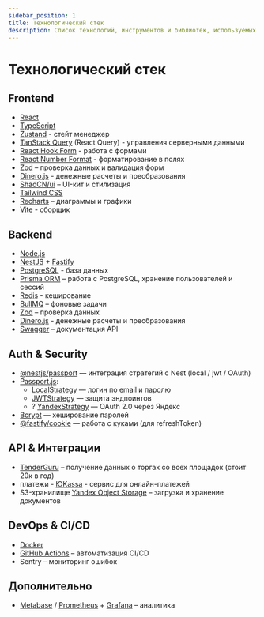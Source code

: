 ```yaml
---
sidebar_position: 1
title: Технологический стек
description: Список технологий, инструментов и библиотек, используемых в проекте
---
```


# Технологический стек

## Frontend
- [React](https://react.dev/)
- [TypeScript](https://www.typescriptlang.org/)
- [Zustand](https://zustand-demo.pmnd.rs/) - стейт менеджер
- [TanStack Query](https://tanstack.com/query/latest) (React Query) - управления серверными данными
- [React Hook Form](https://react-hook-form.com/) - работа с формами
- [React Number Format](https://s-yadav.github.io/react-number-format/) - форматирование в полях
- [Zod](https://zod.dev/) – проверка данных и валидация форм
- [Dinero.js](https://v2.dinerojs.com/docs) - денежные расчеты и преобразования
- [ShadCN/ui](https://ui.shadcn.com/) – UI-кит и стилизация
- [Tailwind CSS](https://tailwindcss.com/)
- [Recharts](https://recharts.org/en-US/) – диаграммы и графики
- [Vite](https://vite.dev/) - сборщик

## Backend
- [Node.js](https://nodejs.org/en)
- [NestJS](https://nestjs.com/) + [Fastify](https://fastify.dev/)
- [PostgreSQL](https://www.postgresql.org/) - база данных
- [Prisma ORM](https://www.prisma.io/) – работа с PostgreSQL, хранение пользователей и сессий
- [Redis](https://redis.io/) - кеширование
- [BullMQ](https://docs.bullmq.io/) – фоновые задачи
- [Zod](https://zod.dev/) – проверка данных
- [Dinero.js](https://v2.dinerojs.com/docs) - денежные расчеты и преобразования
- [Swagger](https://swagger.io/) – документация API

## Auth & Security
- [@nestjs/passport](https://docs.nestjs.com/recipes/passport) — интеграция стратегий с Nest (local / jwt / OAuth)
- [Passport.js](https://www.passportjs.org/):
    - [LocalStrategy](https://www.passportjs.org/packages/passport-local/) — логин по email и паролю
    - [JWTStrategy](https://www.passportjs.org/packages/passport-jwt/) — защита эндпоинтов
    - ? [YandexStrategy](https://www.passportjs.org/packages/passport-yandex/) — OAuth 2.0 через Яндекс
- [Bcrypt](https://github.com/kelektiv/node.bcrypt.js) — хеширование паролей
- [@fastify/cookie](https://github.com/fastify/fastify-cookie) — работа с куками (для refreshToken)

## API & Интеграции
- [TenderGuru](https://www.tenderguru.ru/api) – получение данных о торгах со всех площадок (стоит 20к в год)
- платежи - [ЮKassa](https://yookassa.ru/) - сервис для онлайн-платежей
- S3-хранилище [Yandex Object Storage](https://yandex.cloud/ru/services/storage) – загрузка и хранение документов

## DevOps & CI/CD
- [Docker](https://www.docker.com/)
- [GitHub Actions](https://github.com/features/actions) – автоматизация CI/CD
- Sentry – мониторинг ошибок

## Дополнительно
- [Metabase](https://www.metabase.com/) / [Prometheus](https://prometheus.io/) + [Grafana](https://grafana.com/) – аналитика